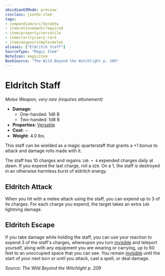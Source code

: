 ```yaml
---
obsidianUIMode: preview
cssclass: json5e-item
tags:
- compendium/src/5e/wbtw
- item/attunement/required
- item/property/versatile
- item/rarity/very-rare
- item/weapon/simple/melee
aliases: ["Eldritch Staff"]
SourceType: "Magic Item"
NoteIcon: magicitem
BookSource: "The Wild Beyond the Witchlight p. 209"
---
```

# Eldritch Staff
*Melee Weapon, very rare (requires attunement)*  

- **Damage**:
  - One-handed: 1d6 B
  - Two-handed: 1d8 B
- **Properties**: [Versatile](/2-Mechanics/CLI/rules/item-properties.md#Versatile)
- **Cost**: ⏤
- **Weight**: 4.0 lbs.

This staff can be wielded as a magic quarterstaff that grants a +1 bonus to attack and damage rolls made with it.

The staff has 10 charges and regains `1d6 + 4` expended charges daily at dawn. If you expend the last charge, roll a `d20`. On a 1, the staff is destroyed in an otherwise harmless burst of eldritch energy.

## Eldritch Attack

When you hit with a melee attack using the staff, you can expend up to 3 of its charges. For each charge you expend, the target takes an extra `1d8` lightning damage.

## Eldritch Escape

If you take damage while holding the staff, you can use your reaction to expend 3 of the staff's charges, whereupon you turn [invisible](/2-Mechanics/CLI/rules/conditions.md#invisible) and teleport yourself, along with any equipment you are wearing or carrying, up to 60 feet to an unoccupied space that you can see. You remain [invisible](/2-Mechanics/CLI/rules/conditions.md#invisible) until the start of your next turn or until you attack, cast a spell, or deal damage.

*Source: The Wild Beyond the Witchlight p. 209*